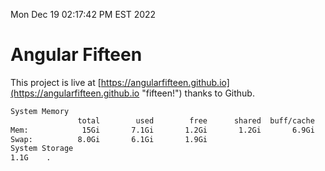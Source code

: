 Mon Dec 19 02:17:42 PM EST 2022

# Angular Fifteen


This project is live at [https://angularfifteen.github.io](https://angularfifteen.github.io "fifteen!") thanks to Github.

```bash
System Memory
               total        used        free      shared  buff/cache   available
Mem:            15Gi       7.1Gi       1.2Gi       1.2Gi       6.9Gi       6.6Gi
Swap:          8.0Gi       6.1Gi       1.9Gi
System Storage
1.1G	.
